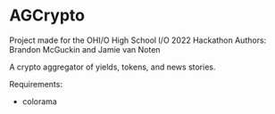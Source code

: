 # AGCrypto
Project made for the OHI/O High School I/O 2022 Hackathon
Authors: Brandon McGuckin and Jamie van Noten

A crypto aggregator of yields, tokens, and news stories.

Requirements:
- colorama
